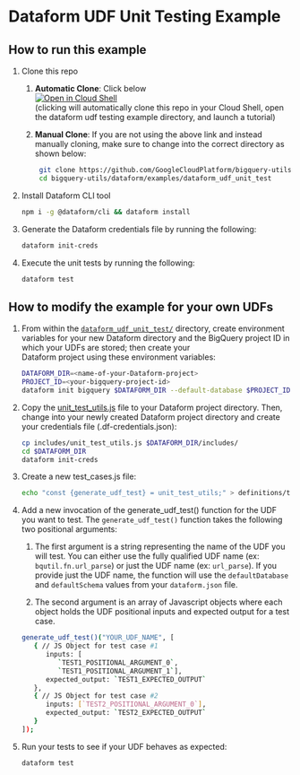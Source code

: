 # Dataform UDF Unit Testing Example

## How to run this example

1. Clone this repo
    1. **Automatic Clone**: Click below\
       [![Open in Cloud Shell](http://gstatic.com/cloudssh/images/open-btn.svg)](https://console.cloud.google.com/cloudshell/editor?cloudshell_git_repo=https%3A%2F%2Fgithub.com%2FGoogleCloudPlatform%2Fbigquery-utils.git&cloudshell_workspace=dataform/examples/dataform_udf_unit_test&cloudshell_tutorial=tutorial.md&cloudshell_open_in_editor=definitions/test_cases.js) \
       (clicking will automatically clone this repo in your Cloud Shell, open
       the dataform udf testing example directory, and launch a tutorial)

    1. **Manual Clone**: If you are not using the above link and instead
       manually cloning, make sure to change into the correct directory as shown
       below:
       ```bash
        git clone https://github.com/GoogleCloudPlatform/bigquery-utils.git
        cd bigquery-utils/dataform/examples/dataform_udf_unit_test
       ```
1. Install Dataform CLI tool
    ```bash
    npm i -g @dataform/cli && dataform install
    ```
1. Generate the Dataform credentials file by running the following:
   ```bash
   dataform init-creds
   ```
1. Execute the unit tests by running the following:
    ```bash
    dataform test
    ```

## How to modify the example for your own UDFs

1. From within the [`dataform_udf_unit_test/`](/dataform/examples/dataform_udf_unit_test) directory, create environment variables for your new Dataform directory and the
   BigQuery project ID in which your UDFs are stored; then create your \
   Dataform project using these environment variables:
   ```bash
   DATAFORM_DIR=<name-of-your-Dataform-project>
   PROJECT_ID=<your-bigquery-project-id>
   dataform init bigquery $DATAFORM_DIR --default-database $PROJECT_ID
   ```
1. Copy the [unit_test_utils.js](includes/unit_test_utils.js) file
   to your Dataform project directory. Then, \
   change into your newly created Dataform project directory and create your
   credentials file (.df-credentials.json):
   ```bash
   cp includes/unit_test_utils.js $DATAFORM_DIR/includes/
   cd $DATAFORM_DIR
   dataform init-creds
   ```
1. Create a new test_cases.js file:
   ```bash
   echo "const {generate_udf_test} = unit_test_utils;" > definitions/test_cases.js
   ```
1. Add a new invocation of the generate_udf_test() function for the UDF you want
   to test. The `generate_udf_test()` function takes the following two positional arguments:

   1. The first argument is a string representing the name of the UDF you will
   test. You can either use the fully qualified UDF name (ex:
   `bqutil.fn.url_parse`) or just the UDF name (ex: `url_parse`). If you provide
   just the UDF name, the function will use the `defaultDatabase` and
   `defaultSchema` values from your `dataform.json` file.

   1. The second argument is an array of Javascript objects where each object holds
   the UDF positional inputs and expected output for a test case.
   ```bash
   generate_udf_test()("YOUR_UDF_NAME", [  
      { // JS Object for test case #1
         inputs: [
            `TEST1_POSITIONAL_ARGUMENT_0`,
            `TEST1_POSITIONAL_ARGUMENT_1`],
         expected_output: `TEST1_EXPECTED_OUTPUT`
      },
      { // JS Object for test case #2
         inputs: [`TEST2_POSITIONAL_ARGUMENT_0`],
         expected_output: `TEST2_EXPECTED_OUTPUT`
      }
   ]);

   ```
1. Run your tests to see if your UDF behaves as expected:
    ```bash
    dataform test
    ```
